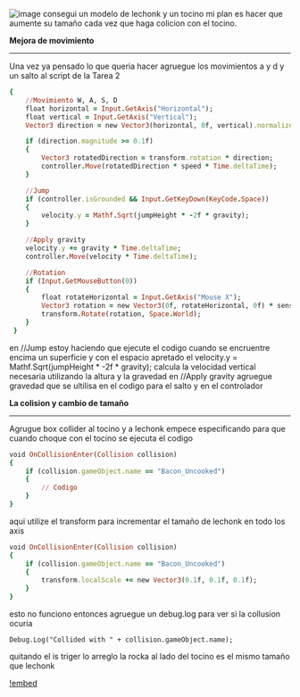 ![image](https://user-images.githubusercontent.com/75856980/229263647-dca2c68d-9f35-45a1-82cc-6f91e856d4ff.png)
consegui un modelo de lechonk y un tocino mi plan es hacer que aumente su tamaño cada vez que haga colicion con el tocino.

**Mejora de movimiento**
***

Una vez ya pensado lo que queria hacer agruegue los movimientos a y d y un salto al script de la Tarea 2
```ruby
{
    //Movimiento W, A, S, D
    float horizontal = Input.GetAxis("Horizontal");
    float vertical = Input.GetAxis("Vertical");
    Vector3 direction = new Vector3(horizontal, 0f, vertical).normalized;

    if (direction.magnitude >= 0.1f)
    {
        Vector3 rotatedDirection = transform.rotation * direction;
        controller.Move(rotatedDirection * speed * Time.deltaTime);
    }

    //Jump
    if (controller.isGrounded && Input.GetKeyDown(KeyCode.Space))
    {
        velocity.y = Mathf.Sqrt(jumpHeight * -2f * gravity);
    }

    //Apply gravity
    velocity.y += gravity * Time.deltaTime;
    controller.Move(velocity * Time.deltaTime);

    //Rotation
    if (Input.GetMouseButton(0))
    {
        float rotateHorizontal = Input.GetAxis("Mouse X");
        Vector3 rotation = new Vector3(0f, rotateHorizontal, 0f) * sensitivity;
        transform.Rotate(rotation, Space.World);
    }
 }
```
en //Jump estoy haciendo que ejecute el codigo cuando se encruentre encima un superficie y con el espacio apretado
el velocity.y = Mathf.Sqrt(jumpHeight * -2f * gravity); calcula la velocidad vertical necesaria utilizando la altura y la gravedad
en //Apply gravity agruegue gravedad que se ultilisa en el codigo para el salto y en el controlador

**La colision y cambio de tamaño**
***

Agrugue box collider al tocino y a lechonk
empece especificando para que cuando choque con el tocino se ejecuta el codigo
```ruby
void OnCollisionEnter(Collision collision)
{
    if (collision.gameObject.name == "Bacon_Uncooked")
    {
        // Codigo
    }
}
```
aqui utilize el transform para incrementar el tamaño de lechonk en todo los axis
```ruby
void OnCollisionEnter(Collision collision)
{
    if (collision.gameObject.name == "Bacon_Uncooked")
    {
        transform.localScale += new Vector3(0.1f, 0.1f, 0.1f);
    }
}
```
esto no funciono entonces agruegue un debug.log para ver si la collusion ocuria
```
Debug.Log("Collided with " + collision.gameObject.name);
```
quitando el is triger lo arreglo
la rocka al lado del tocino es el mismo tamaño que lechonk

[!embed](https://user-images.githubusercontent.com/75856980/229266541-6205db2b-03f6-4e07-8a60-4b4e04d18b52.mp4)


